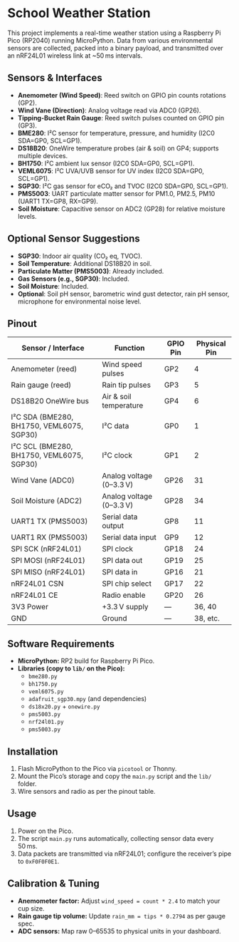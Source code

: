 # School Weather Station

This project implements a real-time weather station using a Raspberry Pi Pico (RP2040) running MicroPython. Data from various environmental sensors are collected, packed into a binary payload, and transmitted over an nRF24L01 wireless link at ~50 ms intervals.

## Sensors & Interfaces

- **Anemometer (Wind Speed)**: Reed switch on GPIO pin counts rotations (GP2).
- **Wind Vane (Direction)**: Analog voltage read via ADC0 (GP26).
- **Tipping-Bucket Rain Gauge**: Reed switch pulses counted on GPIO pin (GP3).
- **BME280**: I²C sensor for temperature, pressure, and humidity (I2C0 SDA=GP0, SCL=GP1).
- **DS18B20**: OneWire temperature probes (air & soil) on GP4; supports multiple devices.
- **BH1750**: I²C ambient lux sensor (I2C0 SDA=GP0, SCL=GP1).
- **VEML6075**: I²C UVA/UVB sensor for UV index (I2C0 SDA=GP0, SCL=GP1).
- **SGP30**: I²C gas sensor for eCO₂ and TVOC (I2C0 SDA=GP0, SCL=GP1).
- **PMS5003**: UART particulate matter sensor for PM1.0, PM2.5, PM10 (UART1 TX=GP8, RX=GP9).
- **Soil Moisture**: Capacitive sensor on ADC2 (GP28) for relative moisture levels.

## Optional Sensor Suggestions

- **SGP30**: Indoor air quality (CO₂ eq, TVOC).
- **Soil Temperature**: Additional DS18B20 in soil.
- **Particulate Matter (PMS5003)**: Already included.
- **Gas Sensors (e.g., SGP30)**: Included.
- **Soil Moisture**: Included.
- **Optional**: Soil pH sensor, barometric wind gust detector, rain pH sensor, microphone for environmental noise level.

## Pinout

| Sensor / Interface         | Function                       | GPIO Pin | Physical Pin |
|----------------------------|--------------------------------|----------|--------------|
| Anemometer (reed)          | Wind speed pulses              | GP2      | 4            |
| Rain gauge (reed)          | Rain tip pulses                | GP3      | 5            |
| DS18B20 OneWire bus        | Air & soil temperature         | GP4      | 6            |
| I²C SDA (BME280, BH1750, VEML6075, SGP30)             | I²C data                       | GP0      | 1            |
| I²C SCL (BME280, BH1750, VEML6075, SGP30)             | I²C clock                      | GP1      | 2            |
| Wind Vane (ADC0)           | Analog voltage (0–3.3 V)       | GP26     | 31           |
| Soil Moisture (ADC2)       | Analog voltage (0–3.3 V)       | GP28     | 34           |
| UART1 TX (PMS5003)         | Serial data output             | GP8      | 11           |
| UART1 RX (PMS5003)         | Serial data input              | GP9      | 12           |
| SPI SCK (nRF24L01)         | SPI clock                      | GP18     | 24           |
| SPI MOSI (nRF24L01)        | SPI data out                   | GP19     | 25           |
| SPI MISO (nRF24L01)        | SPI data in                    | GP16     | 21           |
| nRF24L01 CSN               | SPI chip select                | GP17     | 22           |
| nRF24L01 CE                | Radio enable                   | GP20     | 26           |
| 3V3 Power                  | +3.3 V supply                  | —        | 36, 40       |
| GND                        | Ground                         | —        | 38, etc.     |

## Software Requirements

- **MicroPython:** RP2 build for Raspberry Pi Pico.
- **Libraries (copy to `lib/` on the Pico):**
  - `bme280.py`
  - `bh1750.py`
  - `veml6075.py`
  - `adafruit_sgp30.mpy` (and dependencies)
  - `ds18x20.py` + `onewire.py`
  - `pms5003.py`
  - `nrf24l01.py`
  - `pms5003.py`

## Installation

1. Flash MicroPython to the Pico via `picotool` or Thonny.
2. Mount the Pico’s storage and copy the `main.py` script and the `lib/` folder.
3. Wire sensors and radio as per the pinout table.

## Usage

1. Power on the Pico.
2. The script `main.py` runs automatically, collecting sensor data every 50 ms.
3. Data packets are transmitted via nRF24L01; configure the receiver’s pipe to `0xF0F0F0E1`.

## Calibration & Tuning

- **Anemometer factor:** Adjust `wind_speed = count * 2.4` to match your cup size.
- **Rain gauge tip volume:** Update `rain_mm = tips * 0.2794` as per gauge spec.
- **ADC sensors:** Map raw 0–65535 to physical units in your dashboard.

